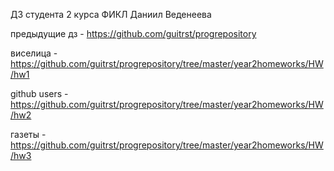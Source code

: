 ДЗ студента 2 курса ФИКЛ Даниил Веденеева

предыдущие дз - https://github.com/guitrst/progrepository

виселица - https://github.com/guitrst/progrepository/tree/master/year2homeworks/HW/hw1

github users - https://github.com/guitrst/progrepository/tree/master/year2homeworks/HW/hw2

газеты - https://github.com/guitrst/progrepository/tree/master/year2homeworks/HW/hw3
